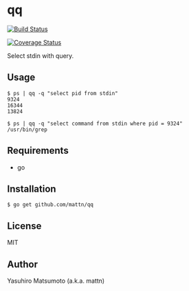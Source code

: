 # qq

[![Build Status](https://travis-ci.org/mattn/qq.svg?branch=master)](https://travis-ci.org/mattn/qq)

[![Coverage Status](https://coveralls.io/repos/github/mattn/qq/badge.svg?branch=master)](https://coveralls.io/github/mattn/qq?branch=master)

Select stdin with query.

## Usage

```
$ ps | qq -q "select pid from stdin"
9324
16344
13824
```

```
$ ps | qq -q "select command from stdin where pid = 9324"
/usr/bin/grep
```

## Requirements

* go

## Installation

```
$ go get github.com/mattn/qq
```

## License

MIT

## Author

Yasuhiro Matsumoto (a.k.a. mattn)
